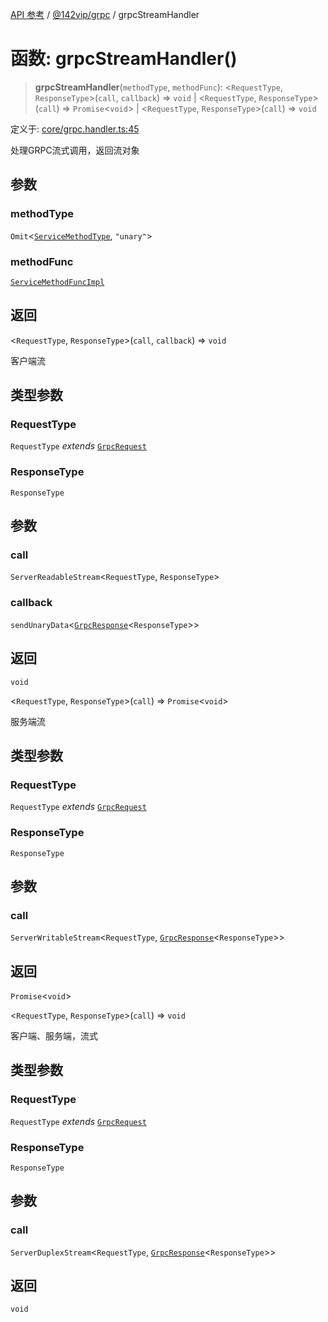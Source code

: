 [API 参考](../wiki/Home) / [@142vip/grpc](../wiki/@142vip.grpc) / grpcStreamHandler

# 函数: grpcStreamHandler()

> **grpcStreamHandler**(`methodType`, `methodFunc`): \<`RequestType`, `ResponseType`\>(`call`, `callback`) => `void` \| \<`RequestType`, `ResponseType`\>(`call`) => `Promise`\<`void`\> \| \<`RequestType`, `ResponseType`\>(`call`) => `void`

定义于: [core/grpc.handler.ts:45](https://github.com/142vip/core-x/blob/567cadf3a9f5104aada595325cfb94d08a88f92f/packages/grpc/src/core/grpc.handler.ts#L45)

处理GRPC流式调用，返回流对象

## 参数

### methodType

`Omit`\<[`ServiceMethodType`](../wiki/@142vip.grpc.%E6%9E%9A%E4%B8%BE.ServiceMethodType), `"unary"`\>

### methodFunc

[`ServiceMethodFuncImpl`](../wiki/@142vip.grpc.%E7%B1%BB%E5%9E%8B%E5%88%AB%E5%90%8D.ServiceMethodFuncImpl)

## 返回

\<`RequestType`, `ResponseType`\>(`call`, `callback`) => `void`

客户端流

## 类型参数

### RequestType

`RequestType` *extends* [`GrpcRequest`](../wiki/@142vip.grpc.%E6%8E%A5%E5%8F%A3.GrpcRequest)

### ResponseType

`ResponseType`

## 参数

### call

`ServerReadableStream`\<`RequestType`, `ResponseType`\>

### callback

`sendUnaryData`\<[`GrpcResponse`](../wiki/@142vip.grpc.%E6%8E%A5%E5%8F%A3.GrpcResponse)\<`ResponseType`\>\>

## 返回

`void`

\<`RequestType`, `ResponseType`\>(`call`) => `Promise`\<`void`\>

服务端流

## 类型参数

### RequestType

`RequestType` *extends* [`GrpcRequest`](../wiki/@142vip.grpc.%E6%8E%A5%E5%8F%A3.GrpcRequest)

### ResponseType

`ResponseType`

## 参数

### call

`ServerWritableStream`\<`RequestType`, [`GrpcResponse`](../wiki/@142vip.grpc.%E6%8E%A5%E5%8F%A3.GrpcResponse)\<`ResponseType`\>\>

## 返回

`Promise`\<`void`\>

\<`RequestType`, `ResponseType`\>(`call`) => `void`

客户端、服务端，流式

## 类型参数

### RequestType

`RequestType` *extends* [`GrpcRequest`](../wiki/@142vip.grpc.%E6%8E%A5%E5%8F%A3.GrpcRequest)

### ResponseType

`ResponseType`

## 参数

### call

`ServerDuplexStream`\<`RequestType`, [`GrpcResponse`](../wiki/@142vip.grpc.%E6%8E%A5%E5%8F%A3.GrpcResponse)\<`ResponseType`\>\>

## 返回

`void`
